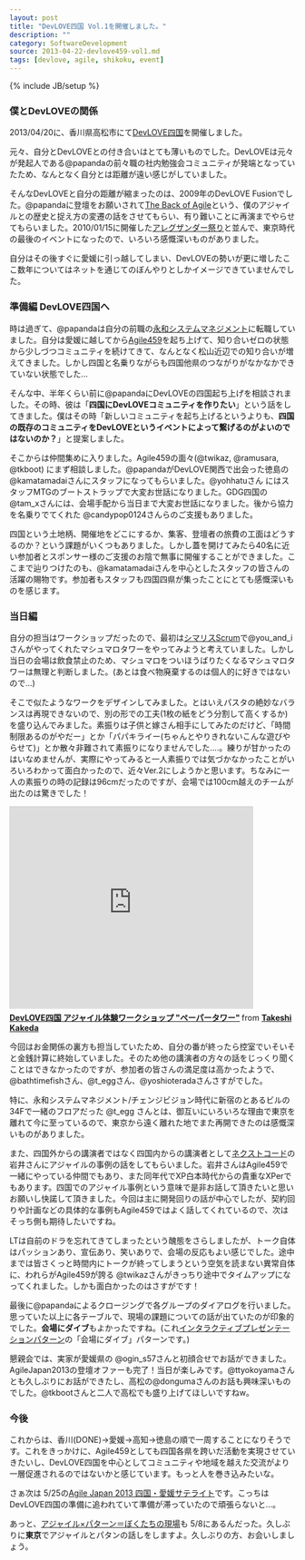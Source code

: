 ```yaml
---
layout: post
title: "DevLOVE四国 Vol.1を開催しました。"
description: ""
category: SoftwareDevelopment
source: 2013-04-22-devlove459-vol1.md
tags: [devlove, agile, shikoku, event]
---
```

{% include JB/setup %}

### 僕とDevLOVEの関係

2013/04/20に、香川県高松市にて[DevLOVE四国](http://devlove-459.doorkeeper.jp/events/2649)を開催しました。

元々、自分とDevLOVEとの付き合いはとても薄いものでした。DevLOVEは元々が発起人である@papandaの前々職の社内勉強会コミュニティが発端となっていたため、なんとなく自分とは距離が遠い感じがしていました。

そんなDevLOVEと自分の距離が縮まったのは、2009年のDevLOVE Fusionでした。@papandaに登壇をお願いされて[The Back of Agile](http://www.slideshare.net/kkd/the-back-of-agile)という、僕のアジャイルとの歴史と捉え方の変遷の話をさせてもらい、有り難いことに再演までやらせてもらいました。2010/01/15に開催した[アレグザンダー祭り](http://objectclub.jp/event/2010alexander/)と並んで、東京時代の最後のイベントになったので、いろいろ感慨深いものがありました。

自分はその後すぐに愛媛に引っ越してしまい、DevLOVEの勢いが更に増したここ数年についてはネットを通じてのぼんやりとしかイメージできていませんでした。

### 準備編 DevLOVE四国へ

時は過ぎて、@papandaは自分の前職の[永和システムマネジメント](http://www.esm.co.jp/)に転職していました。自分は愛媛に越してから[Agile459](https://sites.google.com/site/agile459/)を起ち上げて、知り合いゼロの状態から少しづつコミュニティを続けてきて、なんとなく松山近辺での知り合いが増えてきました。しかし四国と名乗りながらも四国他県のつながりがなかなかできていない状態でした...

そんな中、半年くらい前に@papandaにDevLOVEの四国起ち上げを相談されました。その時、彼は「**四国にDevLOVEコミュニティを作りたい**」という話をしてきました。僕はその時「新しいコミュニティを起ち上げるというよりも、**四国の既存のコミュニティをDevLOVEというイベントによって繋げるのがよいのではないのか？**」と提案しました。

そこからは仲間集めに入りました。Agile459の面々(@twikaz, @ramusara, @tkboot) にまず相談しました。@papandaがDevLOVE関西で出会った徳島の @kamatamadaiさんにスタッフになってもらいました。@yohhatuさん にはスタッフMTGのブートストラップで大変お世話になりました。GDG四国の@tam_xさんには、会場手配から当日まで大変お世話になりました。後から協力を名乗りでてくれた @candypop0124さんらのご支援もありました。

四国という土地柄、開催地をどこにするか、集客、登壇者の旅費の工面はどうするのか？という課題がいくつもありました。しかし蓋を開けてみたら40名に近い参加者とスポンサー様のご支援のお陰で無事に開催することができました。ここまで辿りつけたのも、@kamatamadaiさんを中心としたスタッフの皆さんの活躍の賜物です。参加者もスタッフも四国四県が集ったことにとても感慨深いものを感じます。

### 当日編

自分の担当はワークショップだったので、最初は[シマリスScrum](http://agile459.doorkeeper.jp/events/3260)で@you_and_iさんがやってくれたマシュマロタワーをやってみようと考えていました。しかし当日の会場は飲食禁止のため、マシュマロをついほうばりたくなるマシュマロタワーは無理と判断しました。(あとは食べ物廃棄するのは個人的に好きではないので...) 

そこで似たようなワークをデザインしてみました。とはいえパスタの絶妙なバランスは再現できないので、別の形での工夫(1枚の紙をどう分割して高くするか)を盛り込んでみました。素振りは子供と嫁さん相手にしてみたのだけど、「時間制限あるのがやだー」とか「パパキライー(ちゃんとやりきれないこんな遊びやらせて)」とか散々非難されて素振りになりませんでした....。練りが甘かったのはいなめませんが、実際にやってみると一人素振りでは気づかなかったことがいろいろわかって面白かったので、近々Ver.2にしようかと思います。ちなみに一人の素振りの時の記録は96cmだったのですが、会場では100cm越えのチームが出たのは驚きでした！

<iframe src="http://www.slideshare.net/slideshow/embed_code/19500344" width="427" height="356" frameborder="0" marginwidth="0" marginheight="0" scrolling="no" style="border:1px solid #CCC;border-width:1px 1px 0;margin-bottom:5px" allowfullscreen webkitallowfullscreen mozallowfullscreen> </iframe> <div style="margin-bottom:5px"> <strong> <a href="http://www.slideshare.net/kkd/devlove-19500344" title="DevLOVE四国 アジャイル体験ワークショップ &quot;ペーパータワー&quot;" target="_blank">DevLOVE四国 アジャイル体験ワークショップ &quot;ペーパータワー&quot;</a> </strong> from <strong><a href="http://www.slideshare.net/kkd" target="_blank">Takeshi Kakeda</a></strong> </div>

今回はお金関係の裏方も担当していたため、自分の番が終ったら控室でいそいそと金銭計算に終始していました。そのため他の講演者の方々の話をじっくり聞くことはできなかったのですが、参加者の皆さんの満足度は高かったようで、@bathtimefishさん、@t_eggさん、@yoshioteradaさんさすがでした。

特に、永和システムマネジメント/チェンジビジョン時代に新宿のとあるビルの34Fで一緒のフロアだった @t_egg さんとは、御互いにいろいろな理由で東京を離れて今に至っているので、東京から遠く離れた地でまた再開できたのは感慨深いものがありました。

また、四国外からの講演者ではなく四国内からの講演者として[ネクストコード](http://www.nextcode.jp/)の岩井さんにアジャイルの事例の話をしてもらいました。岩井さんはAgile459で一緒にやっている仲間でもあり、また同年代でXP白本時代からの貴重なXPerでもあります。四国でのアジャイル事例という意味で是非お話して頂きたいと思いお願いし快諾して頂きました。今回は主に開発回りの話が中心でしたが、契約回りや計画などの具体的な事例もAgile459ではよく話してくれているので、次はそっち側も期待したいですね。

LTは自前のドラを忘れてきてしまったという醜態をさらしましたが、トーク自体はパッションあり、宣伝あり、笑いありで、会場の反応もよい感じでした。途中までは皆さくっと時間内にトークが終ってしまうという空気を読まない異常自体に、われらがAgile459が誇る @twikazさんがきっちり途中でタイムアップになってくれました。しかも面白かったのはさすがです！

最後に@papandaによるクロージングで各グループのダイアログを行いました。思っていた以上に各テーブルで、現場の課題についての話が出ていたのが印象的でした。**会場にダイブ**もよかったですね。(これ[インタラクティブプレゼンテーションパターン](http://objectclub.jp/download/files/ipp-onAir.pdf)の「会場にダイブ」パターンです。)

懇親会では、実家が愛媛県の @ogin_s57さんと初顔合せでお話ができました。AgileJapan2013の登壇オファーも完了！当日が楽しみです。@ttyokoyamaさんとも久しぶりにお話ができたし、高松の@dongumaさんのお話も興味深いものでした。@tkbootさんと二人で高松でも盛り上げてほしいですねw。 

### 今後

これからは、香川(DONE)→愛媛→高知→徳島の順で一周することになりそうです。これをきっかけに、Agile459としても四国各県を跨いだ活動を実現させていきたいし、DevLOVE四国を中心としてコミュニティや地域を越えた交流がより一層促進されるのではないかと感じています。もっと人を巻き込みたいな。

さぁ次は 5/25の[Agile Japan 2013 四国・愛媛サテライト](http://agile459.doorkeeper.jp/events/3634)です。こっちはDevLOVE四国の準備に追われていて準備が滞っていたので頑張らないと...。

あっと、[アジャイル×パターン＝ぼくたちの現場](http://gembapatterncommunity.doorkeeper.jp/events/3623)も 5/8にあるんだった。久しぶりに**東京**でアジャイルとパタンの話しをしますよ。久しぶりの方、お会いしましょう。


